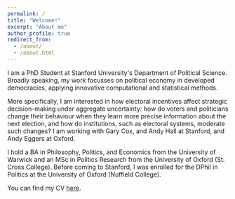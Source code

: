 ```yaml
---
permalink: /
title: "Welcome!"
excerpt: "About me"
author_profile: true
redirect_from: 
  - /about/
  - /about.html
---
```


I am a PhD Student at Stanford University's Department of Political Science. Broadly speaking, my work focusses on political economy in developed democracies, applying innovative computational and statistical methods. 

More specifically, I am interested in how electoral incentives affect strategic decision-making under aggregate uncertainty: how do voters and politicians change their behaviour when they learn more precise information about the next election, and how do institutions, such as electoral systems, moderate such changes? I am working with Gary Cox, and Andy Hall at Stanford, and Andy Eggers at Oxford.

I hold a BA in Philosophy, Politics, and Economics from the University of Warwick and an MSc in Politics Research from the University of Oxford (St. Cross College). Before coming to Stanford, I was enrolled for the DPhil in Politics at the University of Oxford (Nuffield College).

You can find my CV [here](https://tobiasnowacki.github.io/files/CV_tobias_nowacki.pdf).
